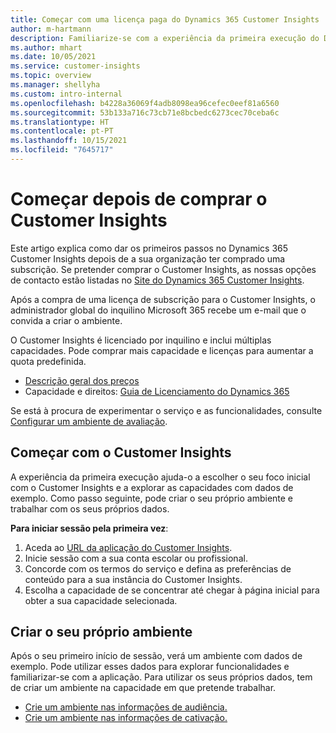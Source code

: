 ```yaml
---
title: Começar com uma licença paga do Dynamics 365 Customer Insights
author: m-hartmann
description: Familiarize-se com a experiência da primeira execução do Dynamics 365 Customer Insights e explore as suas capacidades.
ms.author: mhart
ms.date: 10/05/2021
ms.service: customer-insights
ms.topic: overview
ms.manager: shellyha
ms.custom: intro-internal
ms.openlocfilehash: b4228a36069f4adb8098ea96cefec0eef81a6560
ms.sourcegitcommit: 53b133a716c73cb71e8bcbedc6273cec70ceba6c
ms.translationtype: HT
ms.contentlocale: pt-PT
ms.lasthandoff: 10/15/2021
ms.locfileid: "7645717"
---
```

# <a name="get-started-after-purchasing-customer-insights"></a>Começar depois de comprar o Customer Insights

Este artigo explica como dar os primeiros passos no Dynamics 365 Customer Insights depois de a sua organização ter comprado uma subscrição. Se pretender comprar o Customer Insights, as nossas opções de contacto estão listadas no [Site do Dynamics 365 Customer Insights](https://dynamics.microsoft.com/ai/customer-insights/). 

Após a compra de uma licença de subscrição para o Customer Insights, o administrador global do inquilino Microsoft 365 recebe um e-mail que o convida a criar o ambiente. 

O Customer Insights é licenciado por inquilino e inclui múltiplas capacidades. Pode comprar mais capacidade e licenças para aumentar a quota predefinida. 
- [Descrição geral dos preços](https://dynamics.microsoft.com/ai/customer-insights/pricing/)
- Capacidade e direitos: [Guia de Licenciamento do Dynamics 365](https://go.microsoft.com/fwlink/?LinkId=866544)

Se está à procura de experimentar o serviço e as funcionalidades, consulte [Configurar um ambiente de avaliação](trial-signup.md).

## <a name="start-with-customer-insights"></a>Começar com o Customer Insights

A experiência da primeira execução ajuda-o a escolher o seu foco inicial com o Customer Insights e a explorar as capacidades com dados de exemplo. Como passo seguinte, pode criar o seu próprio ambiente e trabalhar com os seus próprios dados.

**Para iniciar sessão pela primeira vez**:

1. Aceda ao [URL da aplicação do Customer Insights](https://home.ci.ai.dynamics.com).
1. Inicie sessão com a sua conta escolar ou profissional. 
1. Concorde com os termos do serviço e defina as preferências de conteúdo para a sua instância do Customer Insights.
1. Escolha a capacidade de se concentrar até chegar à página inicial para obter a sua capacidade selecionada.

## <a name="create-your-own-environment"></a>Criar o seu próprio ambiente

Após o seu primeiro início de sessão, verá um ambiente com dados de exemplo. Pode utilizar esses dados para explorar funcionalidades e familiarizar-se com a aplicação. Para utilizar os seus próprios dados, tem de criar um ambiente na capacidade em que pretende trabalhar.

- [Crie um ambiente nas informações de audiência.](audience-insights/get-started-paid.md)
- [Crie um ambiente nas informações de cativação.](engagement-insights/create-new-environment.md) 



